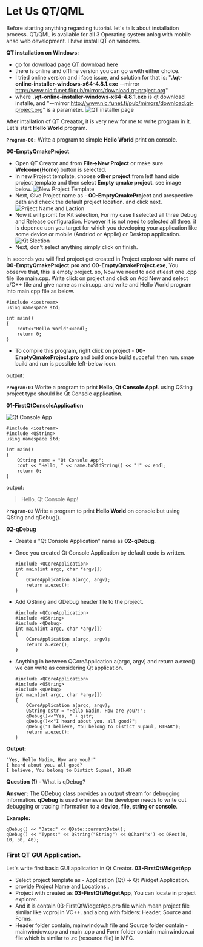# Let Us QT/QML 

Before starting anything regarding tutorial. let's talk about installation process. QT/QML is available for all 3 Operating system anlog with mobile ansd web development. I have install QT on windows.

**QT installation on WIndows:**

+ go for download page [QT download here](https://www.qt.io/download-qt-installer-oss)
+ there is online and offline version you can go wwith either choice.
+ I tried online version and i face issue, and solution for that is: "**.\qt-online-installer-windows-x64-4.8.1.exe** --mirror http://www.nic.funet.fi/pub/mirrors/download.qt-project.org"
+ where **.\qt-online-installer-windows-x64-4.8.1.exe** is qt download installe, and "--mirror http://www.nic.funet.fi/pub/mirrors/download.qt-project.org" is a parameter. 
![QT installer page](img/image.png)

After intallation of QT Creaator, it is very new for me to write program in it. Let's start **Hello World** program.

**`Program-00:`** Write a program to simple **Hello World** print on console. 

**00-EmptyQmakeProject**

+ Open QT Creator and from **File->New Project** or make sure **Welcome(Home)** button is selected.
+ In new Project template, choose **other project** from letf hand side project template and then select **Empty qmake project**. see image below.
![New Project Template](img/img-1.jpg)
+ Next, Give Project name as - **00-EmptyQmakeProject** and arespective path and check the default project location. and click next.
![Priject Name and Laction](img/img-2.jpg)
+ Now it will promt for Kit selection, For my case I selected all three Debug and Release configuration. However it is not need to selected all three. it is depence upn you target for which you developing your application like some device or mobile (Andriod or Applle) or Desktop application.
![Kit Slection](img/img-3.jpg)
+ Next, don't select anything simply click on finish. 

In seconds you will find project get created in Project explorer with name of **00-EmptyQmakeProject.pro** and **00-EmptyQmakeProject.exe**, You observe that, this is empty project. so, Now we need to add atleast one .cpp file like main.cpp. Write click on project and click on Add New and select c/C++ file and give name as main.cpp. and write and Hello World program into main.cpp file as below.

```
#include <iostream>
using namespace std;

int main()
{
    cout<<"Hello World"<<endl;
    return 0;
}
```
+ To compile this program, right click on project - **00-EmptyQmakeProject.pro** and build once build succefull then run. smae build and run is possible left-below icon. 

output:

**`Program:01`** Worite a program to print **Hello, Qt Console App!**. using QSting project type should be Qt Console application.

**01-FirstQtConsoleApplication**

![Qt Console App](img/img-4.jpg)
```
#include <iostream>
#include <QString>
using namespace std;

int main()
{
    QString name = "Qt Console App";
    cout << "Hello, " << name.toStdString() << "!" << endl;
    return 0;
}
```

output:
>Hello, Qt Console App!


**`Program-02`**  Write a program to print **Hello World** on console but using QSting and qDebug().

**02-qDebug**
+ Create a "Qt Console Application" name as **02-qDebug**. 
+ Once you created Qt Console Application by default code is written. 
    ```
    #include <QCoreApplication>
    int main(int argc, char *argv[])
    {
        QCoreApplication a(argc, argv);
        return a.exec();
    }
    ```

+ Add QString and QDebug header file to the project.
    ```
    #include <QCoreApplication>
    #include <QString>
    #include <QDebug>
    int main(int argc, char *argv[])
    {
        QCoreApplication a(argc, argv);
        return a.exec();
    }
    ```
+ Anything in between QCoreApplication a(argc, argv) and return a.exec() we can write as considering Qt application.
    ```
    #include <QCoreApplication>
    #include <QString>
    #include <QDebug>
    int main(int argc, char *argv[])
    {
        QCoreApplication a(argc, argv);
        QString qstr = "Hello Nadim, How are you?!";
        qDebug()<<"Yes, " + qstr;
        qDebug()<<"I heard about you. all good?";
        qDebug("I believe, You belong to Distict Supaul, BIHAR");
        return a.exec();
    }
    ```

**Output:** 

    "Yes, Hello Nadim, How are you?!"
    I heard about you. all good?
    I believe, You belong to Distict Supaul, BIHAR


**Question (1) -** What is qDebug?

**Answer:** The QDebug class provides an output stream for debugging information. **qDebug** is used whenever the developer needs to write out debugging or tracing information to a **device, file, string or console**.

**Example:** 
```
qDebug() << "Date:" << QDate::currentDate();
qDebug() << "Types:" << QString("String") << QChar('x') << QRect(0, 10, 50, 40);
```

### First QT GUI Application.
Let's write first basic GUI application in Qt Creator. **03-FirstQtWidgetApp**
+ Select project template as - Application (Qt) -> Qt Widget Application.
+ provide Project Name and Locations..
+ Project with created as **03-FirstQtWidgetApp**, You can locate in project explorer. 
+ And it is contain 03-FirstQtWidgetApp.pro file which mean project file similar like vcproj in VC++. and along with folders: Header, Source and Forms.
+ Header folder contain, mainwindow.h file and Source folder contain - mainwindow.cpp and main .cpp and Form folder contain mainwindow.ui file which is similar to .rc (resource file) in MFC.